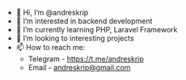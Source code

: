 - 👋 Hi, I’m @andreskrip
- 👀 I’m interested in backend development
- 🌱 I’m currently learning PHP, Laravel Framework
- 💞️ I’m looking to interesting projects
- 📫 How to reach me:
    * Telegram - https://t.me/andreskrip
    * Email - andreskrip@gmail.com
